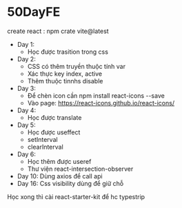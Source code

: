# 50DayFE
create react : npm crate vite@latest
- Day 1: 
  + Học được trasition trong css
- Day 2:
  + CSS có thêm truyền thuộc tính var
  + Xác thực key index, active
  + Thêm thuộc tinnhs disable
- Day 3:
  + Để chèn icon cần npm install react-icons --save
  + Vào page: https://react-icons.github.io/react-icons/
- Day 4:
  + Học được translate
- Day 5:
  + Học được useffect
  + setInterval
  + clearInterval
- Day 6:
  + Học thêm được useref
  + Thư viện react-intersection-observer
- Day 10:
  Dùng axios để call api
- Day 16:
  Css visibility dùng để giữ chỗ 

Học xong thì cài react-starter-kit để hc typestrip